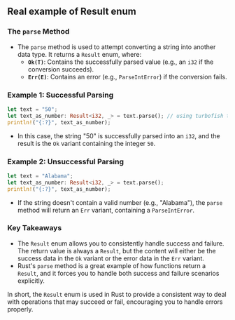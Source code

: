 ## Real example of Result enum

### The `parse` Method
- The `parse` method is used to attempt converting a string into another data type. It returns a `Result` enum, where:
  - **`Ok(T)`**: Contains the successfully parsed value (e.g., an `i32` if the conversion succeeds).
  - **`Err(E)`**: Contains an error (e.g., `ParseIntError`) if the conversion fails.
  
### Example 1: Successful Parsing
```rust
let text = "50";
let text_as_number: Result<i32, _> = text.parse(); // using turbofish to specify type
println!("{:?}", text_as_number);
```
- In this case, the string "50" is successfully parsed into an `i32`, and the result is the `Ok` variant containing the integer `50`.
  
### Example 2: Unsuccessful Parsing
```rust
let text = "Alabama";
let text_as_number: Result<i32, _> = text.parse();
println!("{:?}", text_as_number);
```
- If the string doesn't contain a valid number (e.g., "Alabama"), the `parse` method will return an `Err` variant, containing a `ParseIntError`.

### Key Takeaways
- The `Result` enum allows you to consistently handle success and failure. The return value is always a `Result`, but the content will either be the success data in the `Ok` variant or the error data in the `Err` variant.
- Rust's `parse` method is a great example of how functions return a `Result`, and it forces you to handle both success and failure scenarios explicitly. 

In short, the `Result` enum is used in Rust to provide a consistent way to deal with operations that may succeed or fail, encouraging you to handle errors properly.
